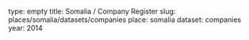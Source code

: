 type: empty
title: Somalia / Company Register
slug: places/somalia/datasets/companies
place: somalia
dataset: companies
year: 2014
